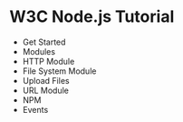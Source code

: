 # W3C Node.js Tutorial 

* Get Started
* Modules
* HTTP Module
* File System Module
* Upload Files
* URL Module
* NPM
* Events